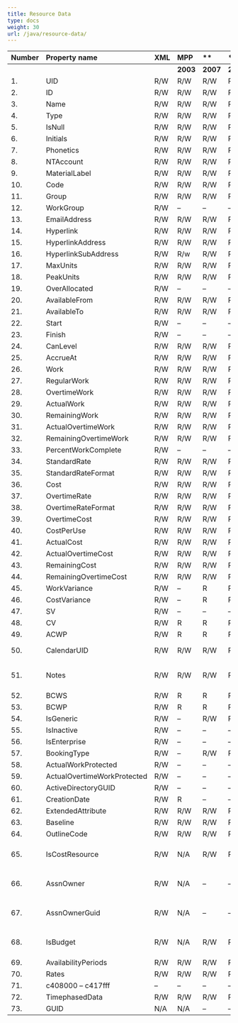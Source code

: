 ```yaml
---
title: Resource Data
type: docs
weight: 30
url: /java/resource-data/
---
```


|**Number** |**Property name** |**XML** |**MPP** |** |** |** |**Comments** |
| :- | :- | :- | :- | :- | :- | :- | :- |
| | | |**2003** |**2007** |**2010** |**2013** | |
|1. |UID |R/W |R/W |R/W |R/W |R/W| |
|2. |ID |R/W |R/W |R/W |R/W |R/W| |
|3. |Name |R/W |R/W |R/W |R/W |R/W| |
|4. |Type |R/W |R/W |R/W |R/W |R/W| |
|5. |IsNull |R/W |R/W|R/W|R/W|R/W| |
|6. |Initials |R/W |R/W |R/W |R/W |R/W| |
|7. |Phonetics |R/W |R/W |R/W |R/W |R/W| |
|8. |NTAccount |R/W |R/W |R/W |R/W |R/W| |
|9. |MaterialLabel |R/W |R/W |R/W |R/W |R/W| |
|10. |Code |R/W |R/W |R/W |R/W |R/W| |
|11. |Group |R/W |R/W |R/W |R/W |R/W| |
|12. |WorkGroup |R/W |– |– |– | | |
|13. |EmailAddress |R/W |R/W |R/W |R/W |R/W| |
|14. |Hyperlink |R/W |R/W |R/W |R/W |R/W| |
|15. |HyperlinkAddress |R/W |R/W |R/W |R/W |R/W| |
|16. |HyperlinkSubAddress |R/W |R/w |R/W |R/W |R/W| |
|17. |MaxUnits |R/W |R/W |R/W |R/W |R/W| |
|18. |PeakUnits |R/W |R/W |R/W |R/W |R/W| |
|19. |OverAllocated |R/W |– |– |– | | |
|20. |AvailableFrom |R/W |R/W |R/W |R/W |R/W| |
|21. |AvailableTo |R/W |R/W |R/W |R/W |R/W| |
|22. |Start |R/W |– |– |– |- | |
|23. |Finish |R/W |– |– |– |- | |
|24. |CanLevel |R/W |R/W|R/W|R/W|R/W| |
|25. |AccrueAt |R/W |R/W |R/W |R/W |R/W| |
|26. |Work |R/W |R/W |R/W |R/W |R/W| |
|27. |RegularWork |R/W |R/W |R/W |R/W |R/W| |
|28. |OvertimeWork |R/W |R/W |R/W |R/W |R/W| |
|29. |ActualWork |R/W |R/W |R/W |R/W |R/W| |
|30. |RemainingWork |R/W |R/W |R/W |R/W |R/W| |
|31. |ActualOvertimeWork |R/W |R/W |R/W |R/W |R/W| |
|32. |RemainingOvertimeWork |R/W |R/W |R/W |R/W |R/W| |
|33. |PercentWorkComplete |R/W |– |– |– |- | |
|34. |StandardRate |R/W |R/W |R/W |R/W |R/W| |
|35. |StandardRateFormat |R/W |R/W |R/W |R/W |R/W| |
|36. |Cost |R/W |R/W |R/W |R/W |R/W| |
|37. |OvertimeRate |R/W |R/W |R/W |R/W |R/W| |
|38. |OvertimeRateFormat |R/W |R/W |R/W |R/W |R/W| |
|39. |OvertimeCost |R/W |R/W |R/W |R/W |R/W| |
|40. |CostPerUse |R/W |R/W |R/W |R/W |R/W| |
|41. |ActualCost |R/W |R/W |R/W |R/W |R/W| |
|42. |ActualOvertimeCost |R/W |R/W |R/W |R/W |R/W| |
|43. |RemainingCost |R/W |R/W |R/W |R/W |R/W| |
|44. |RemainingOvertimeCost |R/W |R/W |R/W |R/W |R/W| |
|45. |WorkVariance |R/W |– |R |R |R | |
|46. |CostVariance |R/W |– |R |R |R | |
|47. |SV |R/W |– |– |– |- | |
|48. |CV |R/W |R |R |R |R | |
|49. |ACWP |R/W |R |R |R |R | |
|50. |CalendarUID |R/W |R/W |R/W |R/W |R/W|(Calendar property) |
|51. |Notes |R/W |R/W |R/W |R/W |R/W|Plain Text (NotesText property) |
|52. |BCWS |R/W |R |R |R |R | |
|53. |BCWP |R/W |R |R |R |R | |
|54. |IsGeneric |R/W |– |R/W |R/W |R/W| |
|55. |IsInactive |R/W |– |– |– |- | |
|56. |IsEnterprise |R/W |– |– |– |- | |
|57. |BookingType |R/W |– |R/W |R/W |R/W| |
|58. |ActualWorkProtected |R/W |– |– |– |- | |
|59. |ActualOvertimeWorkProtected |R/W |– |– |– |- | |
|60. |ActiveDirectoryGUID |R/W |– |– |– |- | |
|61. |CreationDate |R/W |R |– |– |- | |
|62. |ExtendedAttribute |R/W |R/W |R/W |R/W |R/W| |
|63. |Baseline |R/W |R/W |R/W |R/W |R/W| |
|64. |OutlineCode |R/W |R/W |R/W |R/W |R/W| |
|65. |IsCostResource |R/W |N/A |R/W |R/W |R/W|New for MSP 2007 field |
|66. |AssnOwner |R/W |N/A |– |– |- |New for MSP 2007 field |
|67. |AssnOwnerGuid |R/W |N/A |– |– |- |New for MSP 2007 field |
|68. |IsBudget |R/W |N/A |R/W |R/W |R/W|New for MSP 2007 field |
|69. |AvailabilityPeriods |R/W |R/W |R/W |R/W |R/W| |
|70. |Rates |R/W |R/W |R/W |R/W |R/W| |
|71. |c408000 – c417fff |– |– |– |– |- | |
|72. |TimephasedData |R/W |R/W |R/W |R/W |R/W| |
|73. |GUID |N/A |N/A |– |– |- | |

